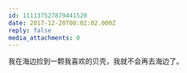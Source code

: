 ```yaml
---
id: 111137527879441520
date: 2017-12-20T00:02:02.000Z
reply: false
media_attachments: 0
---
```


我在海边捡到一颗我喜欢的贝壳，我就不会再去海边了。

